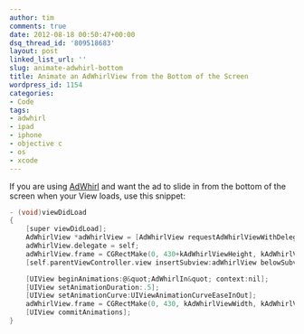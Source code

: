 ```yaml
---
author: tim
comments: true
date: 2012-08-18 00:50:47+00:00
dsq_thread_id: '809518683'
layout: post
linked_list_url: ''
slug: animate-adwhirl-bottom
title: Animate an AdWhirlView from the Bottom of the Screen
wordpress_id: 1154
categories:
- Code
tags:
- adwhirl
- ipad
- iphone
- objective c
- os
- xcode
---
```


If you are using [AdWhirl](https://www.adwhirl.com/) and want the ad to slide
in from the bottom of the screen when your View loads, use this snippet:

```c
- (void)viewDidLoad
{
    [super viewDidLoad];
    AdWhirlView *adWhirlView = [AdWhirlView requestAdWhirlViewWithDelegate:self];
    adWhirlView.delegate = self;
    adWhirlView.frame = CGRectMake(0, 430+kAdWhirlViewHeight, kAdWhirlViewWidth, kAdWhirlViewHeight);
    [self.parentViewController.view insertSubview:adWhirlView belowSubview:self.view];

    [UIView beginAnimations:@&quot;AdWhirlIn&quot; context:nil];
    [UIView setAnimationDuration:.5];
    [UIView setAnimationCurve:UIViewAnimationCurveEaseInOut];
    adWhirlView.frame = CGRectMake(0, 430, kAdWhirlViewWidth, kAdWhirlViewHeight);
    [UIView commitAnimations];
}
```